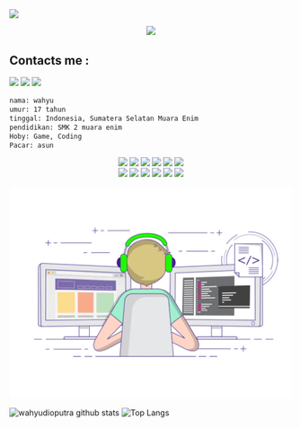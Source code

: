 <p>
<a href="//bit.ly/siteswahyudioputra"><img align="center" src="https://cardivo.vercel.app/api?name=wahyudioputra&description=Halo,%20I%27m%20Wahyu%20dan%20saya%20masih%20progammer%20pemula%20Nice%20to%20meet%20you&image=https://avatars.githubusercontent.com/wahyudioputra&usqp=CAU&backgroundColor=%23ecf0f1&youtube=wahyudioputra&github=wahyudioputra&pattern=ticTacToe&colorPattern=%23eaeaea&site=There is no God but Allah"/></a>
</p>
 
 <p>
 <p align="center">
 <img src="https://komarev.com/ghpvc/?username=wahyudioputra&color=blue&label=total orang melihat akun github wahyudioputra" />
 </p>

## Contacts me :
<p>
<a href="http://wa.me/6283809157951" target="blank"><img src="https://img.shields.io/badge/Whatsapp-30302f?style=social&logo=whatsapp" /></a>
<a href="http://www.instagram.com/wahyudioputra_/" target="blank"><img src="https://img.shields.io/badge/Instagram-30302f?style=social&logo=instagram" /></a>
<a href="https://www.facebook.com/profile.php?id=100062405779198" target="blank"><img src="https://img.shields.io/badge/Facebook-30302f?style=social&logo=facebook" /></a>
</p>

```
nama: wahyu
umur: 17 tahun
tinggal: Indonesia, Sumatera Selatan Muara Enim
pendidikan: SMK 2 muara enim
Hoby: Game, Coding
Pacar: asun
```
<p align="center">
  <img src="https://img.shields.io/badge/-JavaScript-black?style=flat-square&logo=javascript" />
  <img src="https://img.shields.io/badge/-Node.js-black?style=flat-square&logo=Node.js" />
  <img src="https://img.shields.io/badge/-HTML5-black?style=flat-square&logo=html5&logoColor=e34f26" />
  <img src="https://img.shields.io/badge/-CSS3-black?style=flat-square&logo=css3&logoColor=1572b6" />
  <img src="https://img.shields.io/badge/-Git-black?style=flat-square&logo=git" />
  <img src="https://img.shields.io/badge/-GitHub-black?style=flat-square&logo=github" /> <br>
  <img src="https://img.shields.io/badge/-Python-black?style=flat-square&logo=python" />
  <img src="https://img.shields.io/badge/-React-black?style=flat-square&logo=react" />
  <img src="https://img.shields.io/badge/-Redux-black?style=flat-square&logo=redux" />
  <img src="https://img.shields.io/badge/-Windows-black?style=flat-square&logo=windows" />
  <img src="https://img.shields.io/badge/-VS_Code-black?style=flat-square&logo=visual-studio-code" />
  <img src="https://img.shields.io/badge/-SQLite3-black?style=flat-square&logo=sqlite" />
</p>

<p>
<p align="center">
  <img alig src="./code.gif" />
</p>

![wahyudioputra github stats](https://github-readme-stats.vercel.app/api?username=wahyudioputra&layout=compact&theme=tokyonight)
![Top Langs](https://github-readme-stats.vercel.app/api/top-langs/?username=wahyudioputra&count_private=true&show_icons=true&theme=tokyonight)
<!--
